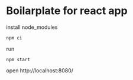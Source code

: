 # Boilarplate for react app

install node_modules

```
npm ci
```

run

```
npm start
```

open http://localhost:8080/
